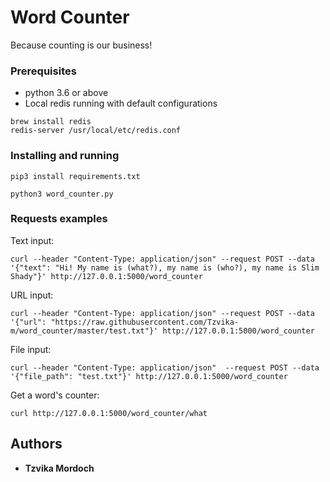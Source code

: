
# Word Counter

Because counting is our business!

### Prerequisites
* python 3.6 or above
* Local redis running with default configurations
```
brew install redis
redis-server /usr/local/etc/redis.conf
```

### Installing and running

```
pip3 install requirements.txt
```
```
python3 word_counter.py
```

### Requests examples

Text input:
```
curl --header "Content-Type: application/json" --request POST --data '{"text": "Hi! My name is (what?), my name is (who?), my name is Slim Shady"}' http://127.0.0.1:5000/word_counter
```

URL input:
```
curl --header "Content-Type: application/json" --request POST --data '{"url": "https://raw.githubusercontent.com/Tzvika-m/word_counter/master/test.txt"}' http://127.0.0.1:5000/word_counter
```

File input:
```
curl --header "Content-Type: application/json"  --request POST --data '{"file_path": "test.txt"}' http://127.0.0.1:5000/word_counter
```

Get a word's counter:
```
curl http://127.0.0.1:5000/word_counter/what
```


## Authors
* **Tzvika Mordoch**
